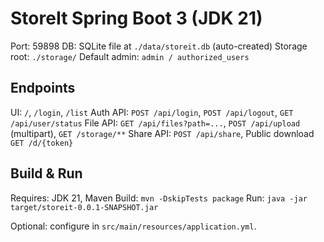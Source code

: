# StoreIt Spring Boot 3 (JDK 21)

Port: 59898
DB: SQLite file at `./data/storeit.db` (auto-created)
Storage root: `./storage/`
Default admin: `admin / authorized_users`

## Endpoints
UI: `/`, `/login`, `/list`
Auth API: `POST /api/login`, `POST /api/logout`, `GET /api/user/status`
File API: `GET /api/files?path=...`, `POST /api/upload` (multipart), `GET /storage/**`
Share API: `POST /api/share`, Public download `GET /d/{token}`

## Build & Run
Requires: JDK 21, Maven
Build: `mvn -DskipTests package`
Run: `java -jar target/storeit-0.0.1-SNAPSHOT.jar`

Optional: configure in `src/main/resources/application.yml`.
